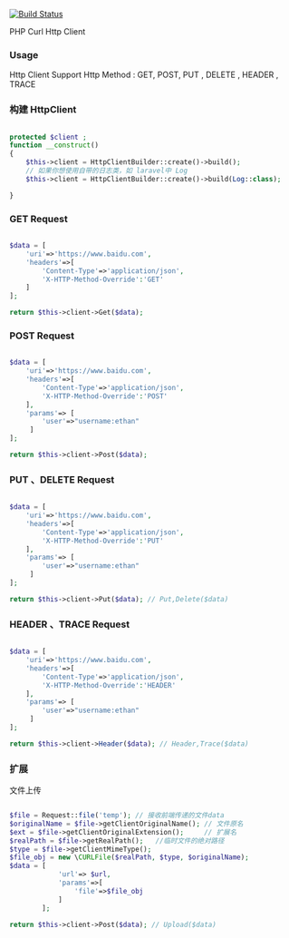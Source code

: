 [![Build Status](https://travis-ci.com/roancsu/httpbuilder.svg?branch=master)](https://travis-ci.com/roancsu/httpbuilder)

PHP Curl Http Client

### Usage

Http Client Support Http Method : GET, POST, PUT , DELETE , HEADER , TRACE

### 构建 HttpClient

```php

protected $client ;
function __construct()
{
    $this->client = HttpClientBuilder::create()->build(); 
    // 如果你想使用自带的日志类，如 laravel中 Log
    $this->client = HttpClientBuilder::create()->build(Log::class); 

}

```

### GET Request

```php

$data = [
    'uri'=>'https://www.baidu.com',
    'headers'=>[
        'Content-Type'=>'application/json',
        'X-HTTP-Method-Override':'GET'
    ]
];

return $this->client->Get($data);

```

### POST Request

```php

$data = [
    'uri'=>'https://www.baidu.com',
    'headers'=>[
        'Content-Type'=>'application/json',
        'X-HTTP-Method-Override':'POST'
    ],
    'params'=> [
        'user'=>"username:ethan"
     ]
];

return $this->client->Post($data);

```

### PUT 、DELETE Request

```php

$data = [
    'uri'=>'https://www.baidu.com',
    'headers'=>[
        'Content-Type'=>'application/json',
        'X-HTTP-Method-Override':'PUT'
    ],
    'params'=> [
        'user'=>"username:ethan"
     ]
];

return $this->client->Put($data); // Put,Delete($data)

```


### HEADER 、TRACE Request

```php

$data = [
    'uri'=>'https://www.baidu.com',
    'headers'=>[
        'Content-Type'=>'application/json',
        'X-HTTP-Method-Override':'HEADER'
    ],
    'params'=> [
        'user'=>"username:ethan"
     ]
];

return $this->client->Header($data); // Header,Trace($data)

```


### 扩展
文件上传

```php

$file = Request::file('temp'); // 接收前端传递的文件data
$originalName = $file->getClientOriginalName(); // 文件原名
$ext = $file->getClientOriginalExtension();     // 扩展名
$realPath = $file->getRealPath();   //临时文件的绝对路径
$type = $file->getClientMimeType();
$file_obj = new \CURLFile($realPath, $type, $originalName);
$data = [
            'url'=> $url,
            'params'=>[
                'file'=>$file_obj
            ]
        ];

return $this->client->Post($data); // Upload($data)

```


